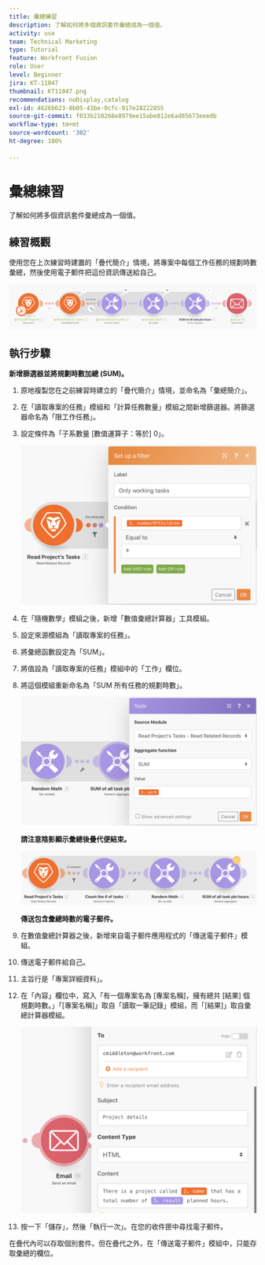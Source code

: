 ```yaml
---
title: 彙總練習
description: 了解如何將多個資訊套件彙總成為一個值。
activity: use
team: Technical Marketing
type: Tutorial
feature: Workfront Fusion
role: User
level: Beginner
jira: KT-11047
thumbnail: KT11047.png
recommendations: noDisplay,catalog
exl-id: 4626b623-8b05-41be-9cfc-917e28222855
source-git-commit: f033b210268e8979ee15abe812e6ad85673eeedb
workflow-type: tm+mt
source-wordcount: '302'
ht-degree: 100%

---
```


# 彙總練習

了解如何將多個資訊套件彙總成為一個值。

## 練習概觀

使用您在上次練習時建置的「疊代簡介」情境，將專案中每個工作任務的規劃時數彙總，然後使用電子郵件把這份資訊傳送給自己。

![彙總影像 1](../12-exercises/assets/aggregation-walkthrough-1.png)

## 執行步驟

**新增篩選器並將規劃時數加總 (SUM)。**

1. 原地複製您在之前練習時建立的「疊代簡介」情境，並命名為「彙總簡介」。
1. 在「讀取專案的任務」模組和「計算任務數量」模組之間新增篩選器。將篩選器命名為「限工作任務」。
1. 設定條件為「子系數量 [數值運算子：等於] 0」。

   ![彙總影像 2](../12-exercises/assets/aggregation-walkthrough-2.png)

1. 在「隨機數學」模組之後，新增「數值彙總計算器」工具模組。
1. 設定來源模組為「讀取專案的任務」。
1. 將彙總函數設定為「SUM」。
1. 將值設為「讀取專案的任務」模組中的「工作」欄位。
1. 將這個模組重新命名為「SUM 所有任務的規劃時數」。

   ![彙總影像 3](../12-exercises/assets/aggregation-walkthrough-3.png)

   **請注意陰影顯示彙總後疊代便結束。**

   ![彙總影像 4](../12-exercises/assets/aggregation-walkthrough-4.png)

   **傳送包含彙總時數的電子郵件。**

1. 在數值彙總計算器之後，新增來自電子郵件應用程式的「傳送電子郵件」模組。
1. 傳送電子郵件給自己。
1. 主旨行是「專案詳細資料」。
1. 在「內容」欄位中，寫入「有一個專案名為 [專案名稱]，擁有總共 [結果] 個規劃時數。」「[專案名稱]」取自「讀取一筆記錄」模組，而「[結果]」取自彙總計算器模組。

   ![彙總影像 5](../12-exercises/assets/aggregation-walkthrough-5.png)

1. 按一下「儲存」，然後「執行一次」。在您的收件匣中尋找電子郵件。

在疊代內可以存取個別套件。但在疊代之外，在「傳送電子郵件」模組中，只能存取彙總的欄位。
